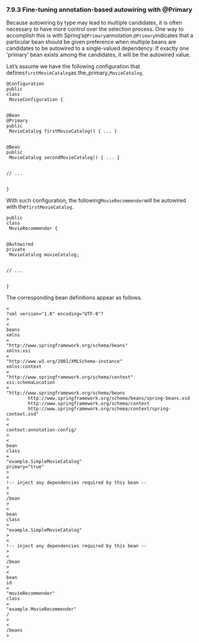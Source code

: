 ### 7.9.3 Fine-tuning annotation-based autowiring with @Primary

Because autowiring by type may lead to multiple candidates, it is often necessary to have more control over the selection process. One way to accomplish this is with Spring’s`@Primary`annotation.`@Primary`indicates that a particular bean should be given preference when multiple beans are candidates to be autowired to a single-valued dependency. If exactly one 'primary' bean exists among the candidates, it will be the autowired value.

Let’s assume we have the following configuration that defines`firstMovieCatalog`as the_primary_`MovieCatalog`.

```
@Configuration
public
class
 MovieConfiguration {

    
@Bean
@Primary
public
 MovieCatalog firstMovieCatalog() { ... }

    
@Bean
public
 MovieCatalog secondMovieCatalog() { ... }

    
// ...


}
```

With such configuration, the following`MovieRecommender`will be autowired with the`firstMovieCatalog`.

```
public
class
 MovieRecommender {

    
@Autowired
private
 MovieCatalog movieCatalog;

    
// ...


}
```

The corresponding bean definitions appear as follows.

```
<
?xml version="1.0" encoding="UTF-8"?
>
<
beans
xmlns
=
"http://www.springframework.org/schema/beans"
xmlns:xsi
=
"http://www.w3.org/2001/XMLSchema-instance"
xmlns:context
=
"http://www.springframework.org/schema/context"
xsi:schemaLocation
=
"http://www.springframework.org/schema/beans
        http://www.springframework.org/schema/beans/spring-beans.xsd
        http://www.springframework.org/schema/context
        http://www.springframework.org/schema/context/spring-context.xsd"
>
<
context:annotation-config/
>
<
bean
class
=
"example.SimpleMovieCatalog"
primary="true"
>
<
!-- inject any dependencies required by this bean --
>
<
/bean
>
<
bean
class
=
"example.SimpleMovieCatalog"
>
<
!-- inject any dependencies required by this bean --
>
<
/bean
>
<
bean
id
=
"movieRecommender"
class
=
"example.MovieRecommender"
/
>
<
/beans
>
```



